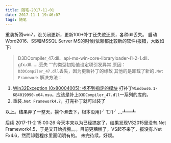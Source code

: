 ```yaml
---
title: 随笔-2017-11-01
date: 2017-11-1 19:46:07
tags: 随笔
---
```


重装折腾win7，没关闭更新，更新100+补丁还失败还原，各种dll丢失。
启动Word2016、SS和MSSQL Server MS的时候(依赖都比较新的软件)报错，大致如下:
> D3DCompiler_47.dll、api-ms-win-core-libraryloader-l1-2-1.dll、gfx.dll……丢失
> "<Module>"的类型初始值设定项引发异常
原因：
``D3DCompiler_47.dll``丢失，因为更新补丁的缘故
其他的是卸载了新的``.Net Framework``
解决方法：
1. [Win32Exception (0x80004005): 找不到指定的模块](http://blog.csdn.net/sxf359/article/details/78217247?locationNum=2&fps=1)
打补丁``Windows6.1-KB4019990-x64.msu``，应该是补上``D3DCompiler_47.dll``一系列的库的。
2. 重装``.Net Framework4.7``，打完补丁就可以装了

以上。结果弄了一整天，挨个dll去下，根本没用(╯‵□′)╯︵┻━┻

后续 2017-11-2 15:00:26
今天本来以为已经搞定了，结果发现VS2015里没有.Net Framework4.5，于是又开始折腾。。。目前更糟糕了，VS起不来了，报没有.Net Fx4.6，然而卸载程序里面明明有的。
未完待续，好烦。